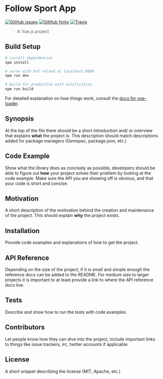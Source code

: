 # Follow Sport App

[![GitHub issues](https://img.shields.io/github/issues/bitcurator/bitcurator-access-redaction.svg)](https://github.com/remyjerome/followSportsApp/issues)
[![GitHub forks](https://img.shields.io/github/forks/bitcurator/bitcurator-access-redaction.svg)](https://github.com/remyjerome/followSportsApp/network)
[![Travis](https://img.shields.io/travis/BitCurator/bitcurator-access-redaction.svg)](https://travis-ci.org/BitCurator/bitcurator-access-redaction)

> A Vue.js project

## Build Setup

``` bash
# install dependencies
npm install

# serve with hot reload at localhost:8080
npm run dev

# build for production with minification
npm run build
```

For detailed explanation on how things work, consult the [docs for vue-loader](http://vuejs.github.io/vue-loader).


## Synopsis

At the top of the file there should be a short introduction and/ or overview that explains **what** the project is. This description should match descriptions added for package managers (Gemspec, package.json, etc.)

## Code Example

Show what the library does as concisely as possible, developers should be able to figure out **how** your project solves their problem by looking at the code example. Make sure the API you are showing off is obvious, and that your code is short and concise.

## Motivation

A short description of the motivation behind the creation and maintenance of the project. This should explain **why** the project exists.

## Installation

Provide code examples and explanations of how to get the project.

## API Reference

Depending on the size of the project, if it is small and simple enough the reference docs can be added to the README. For medium size to larger projects it is important to at least provide a link to where the API reference docs live.

## Tests

Describe and show how to run the tests with code examples.

## Contributors

Let people know how they can dive into the project, include important links to things like issue trackers, irc, twitter accounts if applicable.

## License

A short snippet describing the license (MIT, Apache, etc.)
